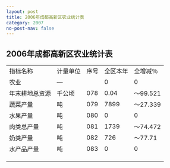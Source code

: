 ```yaml
---
layout: post
title: 2006年成都高新区农业统计表
category: 2007
no-post-nav: false
---
```


## 2006年成都高新区农业统计表

<table>
   <tr>
      <td>指标名称</td>
      <td>计量单位</td>
      <td>序号</td>
      <td>全区本年</td>
      <td>全增减％</td>
   </tr>
   <tr>
      <td>农业</td>
      <td>—</td>
      <td></td>
      <td>0</td>
      <td>0</td>
   </tr>
   <tr>
      <td>年末耕地总资源</td>
      <td>千公顷</td>
      <td>078</td>
      <td>0.04</td>
      <td>～99.521</td>
   </tr>
   <tr>
      <td>蔬菜产量</td>
      <td>吨</td>
      <td>079</td>
      <td>7899</td>
      <td>～27.339</td>
   </tr>
   <tr>
      <td>水果产量</td>
      <td>吨</td>
      <td>080</td>
      <td>0</td>
      <td>0</td>
   </tr>
   <tr>
      <td>肉类总产量</td>
      <td>吨</td>
      <td>081</td>
      <td>1739</td>
      <td>～74.472</td>
   </tr>
   <tr>
      <td>奶类产量</td>
      <td>吨</td>
      <td>082</td>
      <td>726</td>
      <td>～77.71</td>
   </tr>
   <tr>
      <td>水产品产量</td>
      <td>吨</td>
      <td>083</td>
      <td>0</td>
      <td>0</td>
   </tr>
   <tr>
      <td></td>
   </tr>
   <tr>
      <td></td>
   </tr>
   <tr>
      <td></td>
   </tr>
</table>